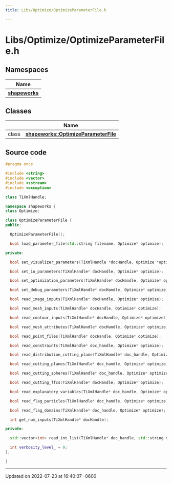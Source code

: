 ```yaml
---
title: Libs/Optimize/OptimizeParameterFile.h

---
```


# Libs/Optimize/OptimizeParameterFile.h



## Namespaces

| Name           |
| -------------- |
| **[shapeworks](../Namespaces/namespaceshapeworks.md)**  |

## Classes

|                | Name           |
| -------------- | -------------- |
| class | **[shapeworks::OptimizeParameterFile](../Classes/classshapeworks_1_1OptimizeParameterFile.md)**  |




## Source code

```cpp
#pragma once

#include <string>
#include <vector>
#include <sstream>
#include <exception>

class TiXmlHandle;

namespace shapeworks {
class Optimize;

class OptimizeParameterFile {
public:

  OptimizeParameterFile();

  bool load_parameter_file(std::string filename, Optimize* optimize);

private:

  bool set_visualizer_parameters(TiXmlHandle *docHandle, Optimize *optimize);

  bool set_io_parameters(TiXmlHandle* docHandle, Optimize* optimize);

  bool set_optimization_parameters(TiXmlHandle* docHandle, Optimize* optimize);

  bool set_debug_parameters(TiXmlHandle* docHandle, Optimize* optimize);

  bool read_image_inputs(TiXmlHandle* docHandle, Optimize* optimize);

  bool read_mesh_inputs(TiXmlHandle* docHandle, Optimize* optimize);

  bool read_contour_inputs(TiXmlHandle* docHandle, Optimize* optimize);

  bool read_mesh_attributes(TiXmlHandle* docHandle, Optimize* optimize);

  bool read_point_files(TiXmlHandle* docHandle, Optimize* optimize);

  bool read_constraints(TiXmlHandle* doc_handle, Optimize* optimize);

  bool read_distribution_cutting_plane(TiXmlHandle* doc_handle, Optimize* optimize);

  bool read_cutting_planes(TiXmlHandle* doc_handle, Optimize* optimize);

  bool read_cutting_spheres(TiXmlHandle* doc_handle, Optimize* optimize);

  bool read_cutting_ffcs(TiXmlHandle* docHandle, Optimize* optimize);

  bool read_explanatory_variables(TiXmlHandle* doc_handle, Optimize* optimize);

  bool read_flag_particles(TiXmlHandle* doc_handle, Optimize* optimize);

  bool read_flag_domains(TiXmlHandle* doc_handle, Optimize* optimize);

  int get_num_inputs(TiXmlHandle* docHandle);

private:

  std::vector<int> read_int_list(TiXmlHandle* doc_handle, std::string name);

  int verbosity_level_ = 0;
};

}
```


-------------------------------

Updated on 2022-07-23 at 16:40:07 -0600
